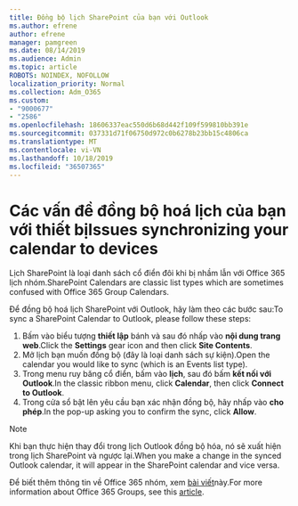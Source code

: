 ```yaml
---
title: Đồng bộ lịch SharePoint của bạn với Outlook
ms.author: efrene
author: efrene
manager: pamgreen
ms.date: 08/14/2019
ms.audience: Admin
ms.topic: article
ROBOTS: NOINDEX, NOFOLLOW
localization_priority: Normal
ms.collection: Adm_O365
ms.custom:
- "9000677"
- "2586"
ms.openlocfilehash: 18606337eac550d6b68d442f109f599810bb391e
ms.sourcegitcommit: 037331d71f06750d972c0b6278b23bb15c4806ca
ms.translationtype: MT
ms.contentlocale: vi-VN
ms.lasthandoff: 10/18/2019
ms.locfileid: "36507365"
---
```

# <a name="issues-synchronizing-your-calendar-to-devices"></a><span data-ttu-id="de180-102">Các vấn đề đồng bộ hoá lịch của bạn với thiết bị</span><span class="sxs-lookup"><span data-stu-id="de180-102">Issues synchronizing your calendar to devices</span></span>

<span data-ttu-id="de180-103">Lịch SharePoint là loại danh sách cổ điển đôi khi bị nhầm lẫn với Office 365 lịch nhóm.</span><span class="sxs-lookup"><span data-stu-id="de180-103">SharePoint Calendars are classic list types which are sometimes confused with Office 365 Group Calendars.</span></span>

<span data-ttu-id="de180-104">Để đồng bộ hoá lịch SharePoint với Outlook, hãy làm theo các bước sau:</span><span class="sxs-lookup"><span data-stu-id="de180-104">To sync a SharePoint Calendar to Outlook, please follow these steps:</span></span>

1. <span data-ttu-id="de180-105">Bấm vào biểu tượng **thiết lập** bánh và sau đó nhấp vào **nội dung trang web**.</span><span class="sxs-lookup"><span data-stu-id="de180-105">Click the **Settings** gear icon and then click **Site Contents**.</span></span>
2. <span data-ttu-id="de180-106">Mở lịch bạn muốn đồng bộ (đây là loại danh sách sự kiện).</span><span class="sxs-lookup"><span data-stu-id="de180-106">Open the calendar you would like to sync (which is an Events list type).</span></span>
3. <span data-ttu-id="de180-107">Trong menu ruy băng cổ điển, bấm vào **lịch**, sau đó bấm **kết nối với Outlook**.</span><span class="sxs-lookup"><span data-stu-id="de180-107">In the classic ribbon menu, click **Calendar**, then click **Connect to Outlook**.</span></span>
4. <span data-ttu-id="de180-108">Trong cửa sổ bật lên yêu cầu bạn xác nhận đồng bộ, hãy nhấp vào **cho phép**.</span><span class="sxs-lookup"><span data-stu-id="de180-108">In the pop-up asking you to confirm the sync, click **Allow**.</span></span>

>[!Note]
> <span data-ttu-id="de180-109">Khi bạn thực hiện thay đổi trong lịch Outlook đồng bộ hóa, nó sẽ xuất hiện trong lịch SharePoint và ngược lại.</span><span class="sxs-lookup"><span data-stu-id="de180-109">When you make a change in the synced Outlook calendar, it will appear in the SharePoint calendar and vice versa.</span></span>

<span data-ttu-id="de180-110">Để biết thêm thông tin về Office 365 nhóm, xem [bài viết](https://support.office.com/article/Learn-about-Office-365-groups-b565caa1-5c40-40ef-9915-60fdb2d97fa2)này.</span><span class="sxs-lookup"><span data-stu-id="de180-110">For more information about Office 365 Groups, see this [article](https://support.office.com/article/Learn-about-Office-365-groups-b565caa1-5c40-40ef-9915-60fdb2d97fa2).</span></span>
